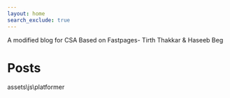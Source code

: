```yaml
---
layout: home
search_exclude: true
---
```

A modified blog for CSA Based on Fastpages- Tirth Thakkar & Haseeb Beg   



# Posts
assets\js\platformer